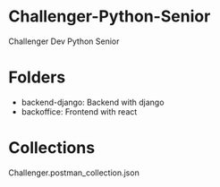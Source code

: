 # Challenger-Python-Senior
Challenger Dev Python Senior

# Folders
- backend-django: Backend with django  
- backoffice: Frontend with react  

# Collections
Challenger.postman_collection.json  